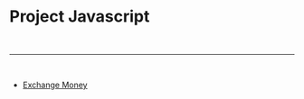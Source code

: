 # Project Javascript
<br><hr></br>

- [Exchange Money](https://peranutboonyakit.github.io/ProjectJS/Exchange%20Money/index.html)


